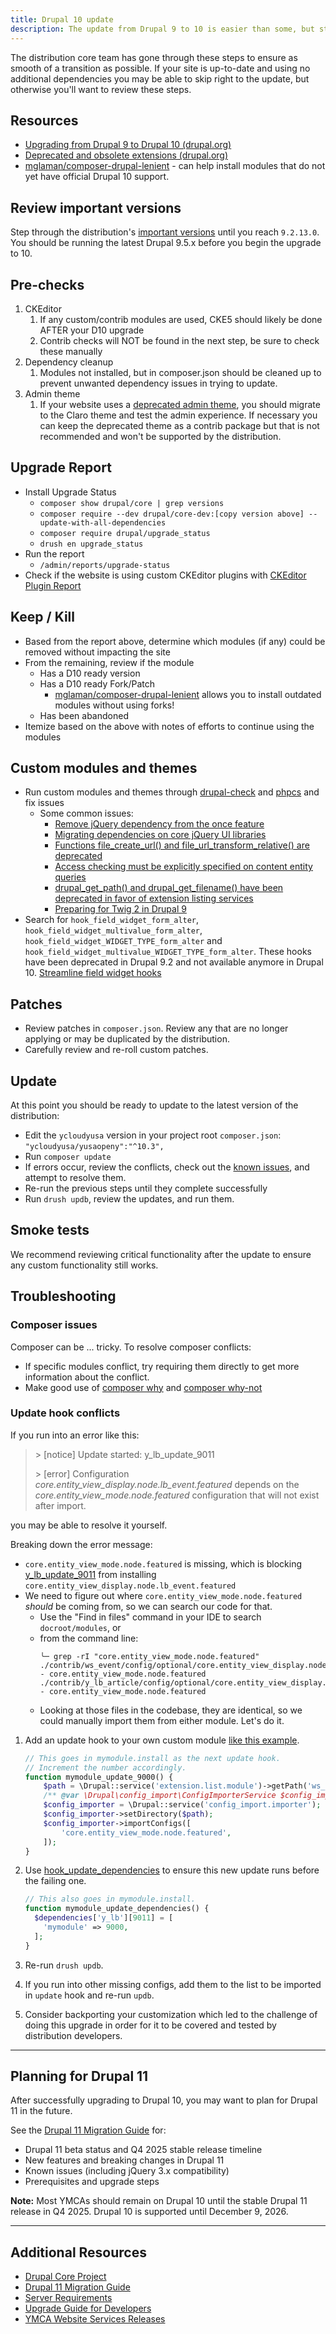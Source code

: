 ```yaml
---
title: Drupal 10 update
description: The update from Drupal 9 to 10 is easier than some, but still comes with some challenges.
---
```


The distribution core team has gone through these steps to ensure as smooth of a transition as possible. If your site is up-to-date and using no additional dependencies you may be able to skip right to the update, but otherwise you'll want to review these steps.

## Resources

- [Upgrading from Drupal 9 to Drupal 10 (drupal.org)](https://www.drupal.org/docs/upgrading-drupal/upgrading-from-drupal-8-or-later/upgrading-from-drupal-9-to-drupal-10)
- [Deprecated and obsolete extensions (drupal.org)](https://www.drupal.org/docs/core-modules-and-themes/deprecated-and-obsolete)
- [mglaman/composer-drupal-lenient](https://github.com/mglaman/composer-drupal-lenient) - can help install modules that do not yet have official Drupal 10 support.

## Review important versions

Step through the distribution's [important versions](../important-versions-for-upgrade-path/#important-versions) until you reach `9.2.13.0`. You should be running the latest Drupal 9.5.x before you begin the upgrade to 10.

## Pre-checks

1. CKEditor
    1. If any custom/contrib modules are used, CKE5 should likely be done AFTER your D10 upgrade
    2. Contrib checks will NOT be found in the next step, be sure to check these manually
2. Dependency cleanup
    1. Modules not installed, but in composer.json should be cleaned up to prevent unwanted dependency issues in trying to update.
3. Admin theme
    1. If your website uses a [deprecated admin theme](https://www.drupal.org/docs/core-modules-and-themes/deprecated-and-obsolete#s-recommendations-for-deprecated-themes), you should migrate to the Claro theme and test the admin experience. If necessary you can keep the deprecated theme as a contrib package but that is not recommended and won't be supported by the distribution.

## Upgrade Report

- Install Upgrade Status
    - `composer show drupal/core | grep versions`
    - `composer require --dev drupal/core-dev:[copy version above] --update-with-all-dependencies`
    - `composer require drupal/upgrade_status`
    - `drush en upgrade_status`
- Run the report
    - `/admin/reports/upgrade-status`
- Check if the website is using custom CKEditor plugins with  [CKEditor Plugin Report](https://www.drupal.org/project/ckeditor_plugin_report)

## Keep / Kill

- Based from the report above, determine which modules (if any) could be removed without impacting the site
- From the remaining, review if the module
    - Has a D10 ready version
    - Has a D10 ready Fork/Patch
        - [mglaman/composer-drupal-lenient](https://github.com/mglaman/composer-drupal-lenient) allows you to install outdated modules without using forks!
    - Has been abandoned
- Itemize based on the above with notes of efforts to continue using the modules

## Custom modules and themes

- Run custom modules and themes through [drupal-check](https://github.com/mglaman/drupal-check) and [phpcs](https://www.drupal.org/docs/contributed-modules/code-review-module/php-codesniffer-command-line-usage) and fix issues
    - Some common issues:
        - [Remove jQuery dependency from the once feature](https://www.drupal.org/node/3158256)
        - [Migrating dependencies on core jQuery UI libraries](https://www.drupal.org/docs/upgrading-drupal/upgrading-from-drupal-8-or-later/upgrading-from-drupal-9-to-drupal-10-0/migrating-dependencies-on-core-jquery-ui-libraries)
        - [Functions file_create_url() and file_url_transform_relative() are deprecated](https://www.drupal.org/node/2940031)
        - [Access checking must be explicitly specified on content entity queries](https://www.drupal.org/node/3201242)
        - [drupal_get_path() and drupal_get_filename() have been deprecated in favor of extension listing services](https://www.drupal.org/node/2940438)
        - [Preparing for Twig 2 in Drupal 9](https://www.drupal.org/node/3071078)
- Search for `hook_field_widget_form_alter`, `hook_field_widget_multivalue_form_alter`, `hook_field_widget_WIDGET_TYPE_form_alter` and `hook_field_widget_multivalue_WIDGET_TYPE_form_alter`. These hooks have been deprecated in Drupal 9.2 and not available anymore in Drupal 10. [Streamline field widget hooks](https://www.drupal.org/node/3180429)

## Patches

- Review patches in `composer.json`. Review any that are no longer applying or may be duplicated by the distribution.
- Carefully review and re-roll custom patches.

## Update

At this point you should be ready to update to the latest version of the distribution:

- Edit the `ycloudyusa` version in your project root `composer.json`: `"ycloudyusa/yusaopeny":"^10.3",`
- Run `composer update`
- If errors occur, review the conflicts, check out the [known issues](https://www.drupal.org/docs/updating-drupal/updating-drupal-core-via-composer#known-issues), and attempt to resolve them.
- Re-run the previous steps until they complete successfully
- Run `drush updb`, review the updates, and run them.

## Smoke tests

We recommend reviewing critical functionality after the update to ensure any custom functionality still works.

## Troubleshooting

### Composer issues

Composer can be ... tricky. To resolve composer conflicts:

- If specific modules conflict, try requiring them directly to get more information about the conflict.
- Make good use of [composer why](https://getcomposer.org/doc/03-cli.md#depends-why) and [composer why-not](https://getcomposer.org/doc/03-cli.md#prohibits-why-not)

### Update hook conflicts

If you run into an error like this:

> \>  [notice] Update started: y_lb_update_9011
>
> \> [error]  Configuration <em class="placeholder">core.entity_view_display.node.lb_event.featured</em> depends on the <em class="placeholder">core.entity_view_mode.node.featured</em> configuration that will not exist after import.

you may be able to resolve it yourself.

Breaking down the error message:

- `core.entity_view_mode.node.featured` is missing, which is blocking [y_lb_update_9011](https://github.com/YCloudYUSA/y_lb/blob/main/y_lb.install#L199) from installing `core.entity_view_display.node.lb_event.featured`
- We need to figure out where `core.entity_view_mode.node.featured` _should_ be coming from, so we can search our code for that.
  - Use the "Find in files" command in your IDE to search `docroot/modules`, or
  - from the command line:
    ```shell
    ╰─ grep -rI "core.entity_view_mode.node.featured"
    ./contrib/ws_event/config/optional/core.entity_view_display.node.lb_event.featured.yml:    - core.entity_view_mode.node.featured
    ./contrib/y_lb_article/config/optional/core.entity_view_display.node.article_lb.featured.yml:    - core.entity_view_mode.node.featured
    ```
  - Looking at those files in the codebase, they are identical, so we could manually import them from either module. Let's do it.

1. Add an update hook to your own custom module [like this example](https://github.com/YCloudYUSA/yusaopeny/pull/108/files#diff-2b10287d954ae6b7c36a1af05970dc0f2ee602047b2215d60d9052a15a8819b5R1233-R1240).

    ```php
   // This goes in mymodule.install as the next update hook.
   // Increment the number accordingly.
    function mymodule_update_9000() {
        $path = \Drupal::service('extension.list.module')->getPath('ws_event') . '/config/optional';
        /** @var \Drupal\config_import\ConfigImporterService $config_importer */
        $config_importer = \Drupal::service('config_import.importer');
        $config_importer->setDirectory($path);
        $config_importer->importConfigs([
            'core.entity_view_mode.node.featured',
        ]);
    }
    ```

2. Use [hook_update_dependencies](https://api.drupal.org/api/drupal/core%21lib%21Drupal%21Core%21Extension%21module.api.php/function/hook_update_dependencies/10.0.x) to ensure this new update runs before the failing one.

    ```php
   // This also goes in mymodule.install.
    function mymodule_update_dependencies() {
      $dependencies['y_lb'][9011] = [
        'mymodule' => 9000,
      ];
    }
    ```

3. Re-run `drush updb`.
4. If you run into other missing configs, add them to the list to be imported in `update` hook and re-run `updb`.
5. Consider backporting your customization which led to the challenge of doing this upgrade in order for it to be covered and tested by distribution developers.

---

## Planning for Drupal 11

After successfully upgrading to Drupal 10, you may want to plan for Drupal 11 in the future.

See the [Drupal 11 Migration Guide](../drupal-11-migration/) for:
- Drupal 11 beta status and Q4 2025 stable release timeline
- New features and breaking changes in Drupal 11
- Known issues (including jQuery 3.x compatibility)
- Prerequisites and upgrade steps

**Note:** Most YMCAs should remain on Drupal 10 until the stable Drupal 11 release in Q4 2025. Drupal 10 is supported until December 9, 2026.

---

## Additional Resources

- [Drupal Core Project](https://www.drupal.org/project/drupal)
- [Drupal 11 Migration Guide](../drupal-11-migration/)
- [Server Requirements](../server-requirements/)
- [Upgrade Guide for Developers](../openy-upgrade-how-to-for-developers/)
- [YMCA Website Services Releases](https://github.com/YCloudYUSA/yusaopeny/releases)
